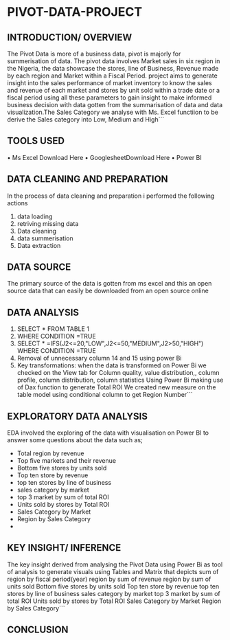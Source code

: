 # PIVOT-DATA-PROJECT
## INTRODUCTION/ OVERVIEW
The Pivot Data is more of a business data, pivot is majorly for summerisation of data. The pivot data involves Market sales in six region in the Nigeria, the data showcase the stores, line of Business, Revenue made by each region and Market within a Fiscal Period. project aims to generate insight into the sales performance of market inventory to know the sales and revenue of each market and stores by unit sold within a trade date or a fiscal period using all these parameters to gain insight to make informed business decision with data gotten from the summarisation of data and data visualization.The Sales Category we analyse with Ms. Excel functiion to be derive the Sales category into Low, Medium and High```
## TOOLS USED
•	Ms Excel Download Here
•	GooglesheetDownload Here
•	Power BI
## DATA CLEANING AND PREPARATION
In the process of data cleaning and preparation i performed the following actions
1.	data loading
2.	retriving missing data
3.	Data cleaning 
4.	data summerisation
5.	Data extraction
## DATA SOURCE
The primary source of the data is gotten from ms excel and this an open source data that can easily be downloaded from an open source online
## DATA ANALYSIS
1.	SELECT * FROM TABLE 1
2.	WHERE CONDITION =TRUE
3.	SELECT * =IFS(J2<=20,"LOW",J2<=50,"MEDIUM",J2>50,"HIGH")
WHERE CONDITION =TRUE
4.	Removal of unnecessary column 14 and 15 using power Bi
5.	Key transformations: when the data is transformed on Power Bi we checked on the View tab for Column quality, value distribution,, column profile, column distribution, column statistics
Using Power Bi making use of Dax function to generate Total ROI
We created new measure on the table model using conditional column to get Region Number```
## EXPLORATORY DATA ANALYSIS
EDA involved the exploring of the data with visualisation on Power BI to answer some questions about the data such as;
  * Total region by revenue
  * Top five markets and their revenue
  * Bottom five stores by units sold
  * Top ten store by revenue
  * top ten stores by line of business
  * sales category by market
  * top 3 market by sum of total ROI
  * Units sold by stores by Total ROI
  * Sales Category by Market
  * Region by Sales Category
  * 

## KEY INSIGHT/ INFERENCE

The key insight derived from analysing the Pivot Data using Power Bi as tool of analysis to generate visuals using Tables and Matrix that depicts 
sum of region by fiscal period(year)
region by sum of revenue
region by sum of units sold
Bottom five stores by units sold
Top ten store by revenue
top ten stores by line of business
sales category by market
top 3 market by sum of total ROI
Units sold by stores by Total ROI
Sales Category by Market
Region by Sales Category```
## CONCLUSION


   
